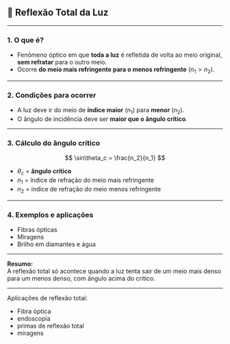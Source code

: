 ## 🌊 Reflexão Total da Luz

---

### 1. O que é?
- Fenômeno óptico em que **toda a luz** é refletida de volta ao meio original, **sem refratar** para o outro meio.
- Ocorre **do meio mais refringente para o menos refringente** $(n_1 > n_2)$.

---

### 2. Condições para ocorrer
- A luz deve ir do meio de **índice maior** $(n_1)$ para **menor** $(n_2)$.
- O ângulo de incidência deve ser **maior que o ângulo crítico**.

---

### 3. Cálculo do ângulo crítico

$$
\sin\theta_c = \frac{n_2}{n_1}
$$

- $\theta_c$ = **ângulo crítico**  
- $n_1$ = índice de refração do meio mais refringente  
- $n_2$ = índice de refração do meio menos refringente

---

### 4. Exemplos e aplicações
- Fibras ópticas
- Miragens
- Brilho em diamantes e água

---

**Resumo:**  
A reflexão total só acontece quando a luz tenta sair de um meio mais denso para um menos denso, com ângulo acima do crítico.  

---

Aplicações de reflexão total:

- Fibra óptica 
- endoscopia
- primas de reflexão total
- miragens